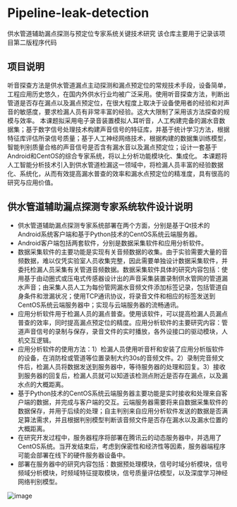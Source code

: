 # Pipeline-leak-detection
供水管道辅助漏点探测与预定位专家系统关键技术研究
该仓库主要用于记录该项目第二版程序代码

## 项目说明
听音探查方法是供水管道漏点主动探测和漏点预定位的常规技术手段，设备简单，工程应用历史悠久，在国内外供水行业均被广泛采用。使用听音探查方法，判断出管道是否存在漏点以及漏点预定位，在很大程度上取决于设备使用者的经验和对声音的敏感度，要求检漏人员有非常丰富的经验。这大大限制了采用该方法探查的规模与效率。
   本课题拟采用电子录音装置模拟人耳听音，人工构建完备的漏水音数据集；基于数字信号处理技术构建声音信号的特征库，并基于统计学习方法，根据特征库评估所录信号质量；基于人工神经网络技术，根据构建的数据集训练模型，智能判别质量合格的声音信号是否含有漏水音以及漏点预定位；设计一套基于Android和CentOS的综合专家系统，将以上分析功能模块化、集成化。
   本课题将人工智能分析技术引入到供水管道检漏这一领域中，将检漏人员丰富的经验数据化、系统化，从而有效提高漏水普查的效率和漏水点预定位的精准度，具有很高的研究与应用价值。

## 供水管道辅助漏点探测专家系统软件设计说明
* 供水管道辅助漏点探测专家系统部署在两个方面，分别是基于Qt技术的Android系统客户端和基于Python技术的CentOS系统云端服务器。
* Android客户端包括两套软件，分别是数据采集软件和应用分析软件。
* 数据采集软件的主要功能是实现有关音频数据的收集。由于实验需要大量的音频数据，难以仅凭实验室人员收集完整，因此需要单独设计数据采集软件，并委托检漏人员采集有关管道音频数据。数据采集软件具体的研究内容包括：使用基于由动圈式或压电式传感器设计出的声音采集装置录制供水管网的管道漏水声音；由采集人员人工为每份管网漏水音频文件添加标签记录，包括管道自身条件和泄漏状况；使用TCP通讯协议，将录音文件和相应的标签发送到CentOS系统云端服务器中；实现与云端服务器的流畅通讯。
* 应用分析软件用于检漏人员的漏点普查。使用该软件，可以提高检漏人员漏点普查的效率，同时提高漏点预定位的精度。应用分析软件的主要研究内容：管道声音信号的录制与保存，录音文件的实时播放，各外设接口的驱动模块，人机交互逻辑。
* 应用分析软件的使用方法：1）检漏人员使用听音杆和安装了应用分析版软件的设备，在消防栓或管道等位置录制大约30s的音频文件。2）录制完音频文件后，检漏人员将数据发送到服务器中，等待服务器的处理和回复。3）接收到服务器的回复后，检漏人员就可以知道该检测点附近是否存在漏点，以及漏水点的大概距离。
* 基于Python技术的CentOS系统云端服务器主要功能是实时接收和处理来自客户端的数据，并完成与客户端的交互。云端服务器需要将来自数据采集软件的数据保存，并用于后续的处理；自主判别来自应用分析软件发送的数据是否满足算法需求，并且根据判别模型判断该音频文件是否存在漏水以及漏水位置的大概距离。
* 在研究开发过程中，服务器程序将部署在腾讯云的动态服务器中，并选用了CentOS系统。当开发结束后，考虑到保密性和经济性等因素，服务器端程序可能会部署在线下的硬件服务器设备中。
* 部署在服务器中的研究内容包括：数据预处理模块，信号时域分析模块，信号频域分析模块，时频域特征提取模块，信号质量评估模型，以及深度学习神经网络判别模型。

![image](https://user-images.githubusercontent.com/90231800/153784284-8ee7ccd1-5fda-4f06-9ae6-17fb52465313.png)
